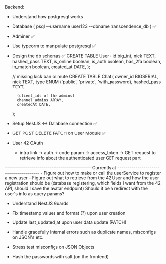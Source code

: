 Backend:
- Understand how postgresql works
- Database ( psql --username user123 --dbname transcendence_db ) ✅
- Adminer ✅
- Use typeorm to manipulate postgresql ✅
- Design the db schemas ✅
    CREATE TABLE User (
        id big_int,
        nick TEXT,
        hashed_pass TEXT,
        is_online boolean,
        is_auth boolean,
        has_2fa boolean,
        in_match boolean,
        created_at DATE,
    );

    // missing kick ban or mute 
    CREATE TABLE Chat (
        owner_id BIGSERIAL,
        nick TEXT,
        type ENUM ('public', 'private', 'with_password),
        hashed_pass TEXT,

        (client_ids of the admins)
        channel_admins ARRAY,
        createdAt DATE,
    );

- Setup NestJS <-> Database connection ✅
- GET POST DELETE PATCH on User Module ✅

- User 42 OAuth
    - intra link -> auth -> code param -> access_token -> GET request to retrieve info about the authenticated user
    GET request part

------------------------------------------- Currently at --------------------------------------
    - Figure out how to make or call the userService to register a new user 
    - Figure out what to retrieve from the 42 User and how the user registration should be
        (database registering, which fields I want from the 42 API, should I save the avatar endpoint) 
        Should it be a redirect with the user's info as query params?
    

- Understand NestJS Guards

- Fix timestamp values and format (?) upon user creation
- Update last_updated_at upon user data update (PATCH)

- Handle gracefully Internal errors such as duplicate names, misconfigs on JSON's etc.
- Stress test misconfigs on JSON Objects

- Hash the passwords with salt (on the frontend)
